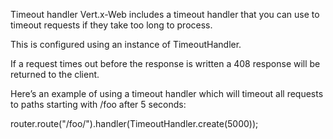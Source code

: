 Timeout handler
Vert.x-Web includes a timeout handler that you can use to timeout requests if they take too long to process.

This is configured using an instance of TimeoutHandler.

If a request times out before the response is written a 408 response will be returned to the client.

Here’s an example of using a timeout handler which will timeout all requests to paths starting with /foo after 5 seconds:

router.route("/foo/").handler(TimeoutHandler.create(5000));
